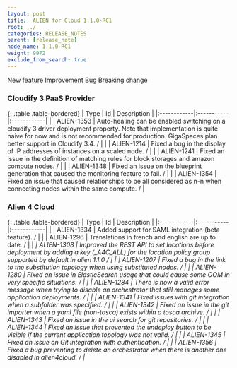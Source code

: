 ```yaml
---
layout: post
title:  ALIEN for Cloud 1.1.0-RC1
root: ../
categories: RELEASE_NOTES
parent: [release_note]
node_name: 1.1.0-RC1
weight: 9972
exclude_from_search: true
---
```





<i class="fa fa-plus text-success"></i> New feature <i class="fa fa-level-up text-primary"></i> Improvement  <i class="fa fa-bug text-danger"></i> Bug <i class="fa fa-exclamation-triangle text-warning"></i> Breaking change


### Cloudify 3 PaaS Provider



  {: .table .table-bordered}
  | Type        | Id         | Description |
  |:------------|:-----------|:------------|
      |  <i class="fa fa-level-up text-primary"></i> | ALIEN-1353 | Auto-healing can be enabled switching on a cloudify 3 driver deployment property. Note that implementation is quite naive for now and is not recommended for production. GigaSpaces plan better support in Cloudify 3.4. /  |
      |  <i class="fa fa-bug text-danger"></i> | ALIEN-1214 | Fixed a bug in the display of IP addresses of instances on a scaled node. /  |
    |  <i class="fa fa-bug text-danger"></i> | ALIEN-1241 | Fixed an issue in the definition of matching rules for block storages and amazon compute nodes. /  |
    |  <i class="fa fa-bug text-danger"></i> | ALIEN-1348 | Fixed an issue on the blueprint generation that caused the monitoring feature to fail. /  |
    |  <i class="fa fa-bug text-danger"></i> | ALIEN-1354 | Fixed an issue that caused relationships to be all considered as n-n when connecting nodes within the same compute. /  |
  


### Alien 4 Cloud



  {: .table .table-bordered}
  | Type        | Id         | Description |
  |:------------|:-----------|:------------|
    |  <i class="fa fa-plus text-success"></i> | ALIEN-1334 | Added support for SAML integration (beta feature). /  |
      |  <i class="fa fa-level-up text-primary"></i> | ALIEN-1296 | Translations in french and english are up to date. /  |
    |  <i class="fa fa-exclamation-triangle text-warning">  <i class="fa fa-level-up text-primary"></i> | ALIEN-1308 | Improved the REST API to set locations before deployment by adding a key (_A4C_ALL) for the location policy group supported by default in alien 1.1.0 /  |
      |  <i class="fa fa-bug text-danger"></i> | ALIEN-1207 | Fixed a bug in the link to the substitution topology when using substituted nodes. /  |
    |  <i class="fa fa-bug text-danger"></i> | ALIEN-1280 | Fixed an issue in ElasticSearch usage that could cause some OOM in very specific situations. /  |
    |  <i class="fa fa-bug text-danger"></i> | ALIEN-1284 | There is now a valid error message when trying to disable an orchestrator that still manages some application deployments. /  |
    |  <i class="fa fa-bug text-danger"></i> | ALIEN-1341 | Fixed issues with git integration when a subfolder was specified. /  |
    |  <i class="fa fa-bug text-danger"></i> | ALIEN-1342 | Fixed an issue in the git importer when a yaml file (non-tosca) exists within a tosca archive. /  |
    |  <i class="fa fa-bug text-danger"></i> | ALIEN-1343 | Fixed an issue in the ui search for git repositories. /  |
    |  <i class="fa fa-bug text-danger"></i> | ALIEN-1344 | Fixed an issue that prevented the undeploy button to be visible if the current application topology was not valid. /  |
    |  <i class="fa fa-bug text-danger"></i> | ALIEN-1345 | Fixed an issue on Git integration with authentication. /  |
    |  <i class="fa fa-bug text-danger"></i> | ALIEN-1356 | Fixed a bug preventing to delete an orchestrator when there is another one disabled in alien4cloud. /  |
  

